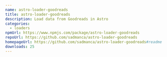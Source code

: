 ```yaml
---
name: astro-loader-goodreads
title: astro-loader-goodreads
description: Load data from Goodreads in Astro
categories:
  - loaders
npmUrl: https://www.npmjs.com/package/astro-loader-goodreads
repoUrl: https://github.com/sadmanca/astro-loader-goodreads
homepageUrl: https://github.com/sadmanca/astro-loader-goodreads#readme
downloads: 25
---
```

